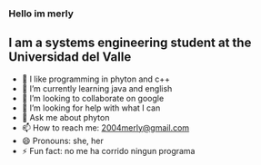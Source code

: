 ### Hello im merly 
## I am a systems engineering student at the Universidad del Valle


- 🔭 I like programming in phyton and c++
- 🌱 I’m currently learning java and english
- 👯 I’m looking to collaborate on google
- 🤔 I’m looking for help with what I can
- 💬 Ask me about phyton
- 📫 How to reach me: 2004merly@gmail.com
- 😄 Pronouns: she, her
- ⚡ Fun fact: no me ha corrido ningun programa 

